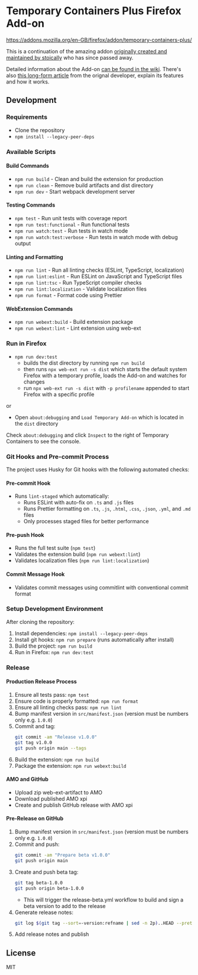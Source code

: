 # Temporary Containers Plus Firefox Add-on

https://addons.mozilla.org/en-GB/firefox/addon/temporary-containers-plus/

This is a continuation of the amazing addon [originally created and maintained by stoically](https://github.com/stoically/temporary-containers) who has since passed away.

Detailed information about the Add-on [can be found in the wiki](https://github.com/GodKratos/temporary-containers/wiki). There's also [this long-form article](https://medium.com/@stoically/enhance-your-privacy-in-firefox-with-temporary-containers-33925cd6cd21) from the orignal developer, explain its features and how it works.

## Development

### Requirements

- Clone the repository
- `npm install --legacy-peer-deps`

### Available Scripts

#### Build Commands

- `npm run build` - Clean and build the extension for production
- `npm run clean` - Remove build artifacts and dist directory
- `npm run dev` - Start webpack development server

#### Testing Commands

- `npm test` - Run unit tests with coverage report
- `npm run test:functional` - Run functional tests
- `npm run watch:test` - Run tests in watch mode
- `npm run watch:test:verbose` - Run tests in watch mode with debug output

#### Linting and Formatting

- `npm run lint` - Run all linting checks (ESLint, TypeScript, localization)
- `npm run lint:eslint` - Run ESLint on JavaScript and TypeScript files
- `npm run lint:tsc` - Run TypeScript compiler checks
- `npm run lint:localization` - Validate localization files
- `npm run format` - Format code using Prettier

#### WebExtension Commands

- `npm run webext:build` - Build extension package
- `npm run webext:lint` - Lint extension using web-ext

### Run in Firefox

- `npm run dev:test`
  - builds the dist directory by running `npm run build`
  - then runs `npx web-ext run -s dist` which starts the default system Firefox with a temporary profile, loads the Add-on and watches for changes
  - run `npx web-ext run -s dist` with `-p profilename` appended to start Firefox with a specific profile

or

- Open `about:debugging` and `Load Temporary Add-on` which is located in the `dist` directory

Check `about:debugging` and click `Inspect` to the right of Temporary Containers to see the console.

### Git Hooks and Pre-commit Process

The project uses Husky for Git hooks with the following automated checks:

#### Pre-commit Hook

- Runs `lint-staged` which automatically:
  - Runs ESLint with auto-fix on `.ts` and `.js` files
  - Runs Prettier formatting on `.ts`, `.js`, `.html`, `.css`, `.json`, `.yml`, and `.md` files
  - Only processes staged files for better performance

#### Pre-push Hook

- Runs the full test suite (`npm test`)
- Validates the extension build (`npm run webext:lint`)
- Validates localization files (`npm run lint:localization`)

#### Commit Message Hook

- Validates commit messages using commitlint with conventional commit format

### Setup Development Environment

After cloning the repository:

1. Install dependencies: `npm install --legacy-peer-deps`
2. Install git hooks: `npm run prepare` (runs automatically after install)
3. Build the project: `npm run build`
4. Run in Firefox: `npm run dev:test`

### Release

#### Production Release Process

1. Ensure all tests pass: `npm test`
2. Ensure code is properly formatted: `npm run format`
3. Ensure all linting checks pass: `npm run lint`
4. Bump manifest version in `src/manifest.json` (version must be numbers only e.g. `1.0.0`)
5. Commit and tag:
   ```bash
   git commit -am "Release v1.0.0"
   git tag v1.0.0
   git push origin main --tags
   ```
6. Build the extension: `npm run build`
7. Package the extension: `npm run webext:build`

#### AMO and GitHub

- Upload zip web-ext-artifact to AMO
- Download published AMO xpi
- Create and publish GitHub release with AMO xpi

#### Pre-Release on GitHub

1. Bump manifest version in `src/manifest.json` (version must be numbers only e.g. `1.0.0`)
2. Commit and push:
   ```bash
   git commit -am "Prepare beta v1.0.0"
   git push origin main
   ```
3. Create and push beta tag:
   ```bash
   git tag beta-1.0.0
   git push origin beta-1.0.0
   ```
   - This will trigger the release-beta.yml workflow to build and sign a beta version to add to the release
4. Generate release notes:
   ```bash
   git log $(git tag --sort=-version:refname | sed -n 2p)..HEAD --pretty=format:%s
   ```
5. Add release notes and publish

## License

MIT
